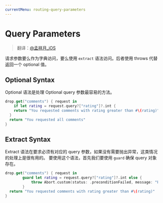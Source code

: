 ```yaml
---
currentMenu: routing-query-parameters
---
```


# Query Parameters

> 翻译：[@孟祥月_iOS](http://weibo.com/u/1750643861)

请求参数要么作为字典访问，要么使用 `extract` 语法访问。后者使用 throws 代替返回一个 optional 值。

## Optional Syntax

Optional 语法是处理 Optional query 参数最容易的方法。

```swift
drop.get("comments") { request in
	if let rating = request.query?["rating"]?.int {
  	return "You requested comments with rating greater than #\(rating)"
  }
  return "You requested all comments"
}
```

## Extract Syntax

Extract 语法在要求必须有对应的 query 参数，如果没有需要抛出异常，这类情况的处理上是很有用的。
要使用这个语法，首先我们要使用 `guard` 确保 query 对象存在。

```swift
drop.get("comments") { request in
        guard let rating = request.query?["rating"]?.int else {
            throw Abort.custom(status: .preconditionFailed, message: "Please include a rating")
        }
  return "You requested comments with rating greater than #\(rating)"
}
```
